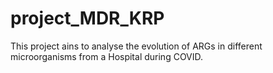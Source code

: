 # project_MDR_KRP

This project ains to analyse the evolution of ARGs in different microorganisms from a Hospital during COVID.
